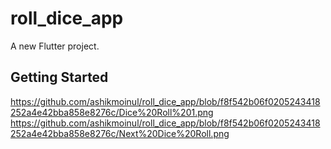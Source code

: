 # roll_dice_app

A new Flutter project.

## Getting Started

https://github.com/ashikmoinul/roll_dice_app/blob/f8f542b06f0205243418252a4e42bba858e8276c/Dice%20Roll%201.png
https://github.com/ashikmoinul/roll_dice_app/blob/f8f542b06f0205243418252a4e42bba858e8276c/Next%20Dice%20Roll.png
